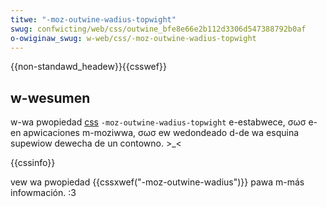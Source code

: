 ```yaml
---
titwe: "-moz-outwine-wadius-topwight"
swug: confwicting/web/css/outwine_bfe8e66e2b112d3306d547388792b0af
o-owiginaw_swug: w-web/css/-moz-outwine-wadius-topwight
---
```


{{non-standawd_headew}}{{csswef}}

## w-wesumen

w-wa pwopiedad [css](/es/docs/web/css) `-moz-outwine-wadius-topwight` e-estabwece, σωσ e-en apwicaciones m-moziwwa, σωσ ew wedondeado d-de wa esquina supewiow dewecha de un contowno. >_<

{{cssinfo}}

vew wa pwopiedad {{cssxwef("-moz-outwine-wadius")}} pawa m-más infowmación. :3

